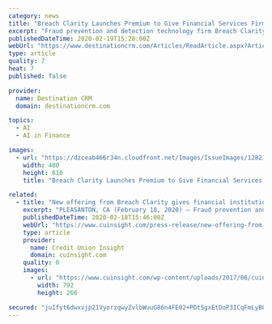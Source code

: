 ```yaml
---
category: news
title: "Breach Clarity Launches Premium to Give Financial Services Firms Customer-Level Breach Risk Intelligence"
excerpt: "Fraud prevention and detection technology firm Breach Clarity, which analyzes and scores every publicly reported U.S. data breach based on more than 1,000 factors, has developed a new machine learning platform for financial service providers to enable highly targeted protections for customers. Underpinned by a proprietary algorithm, the ..."
publishedDateTime: 2020-02-19T15:28:00Z
webUrl: "https://www.destinationcrm.com/Articles/ReadArticle.aspx?ArticleID=139320"
type: article
quality: 7
heat: 7
published: false

provider:
  name: Destination CRM
  domain: destinationcrm.com

topics:
  - AI
  - AI in Finance

images:
  - url: "https://dzceab466r34n.cloudfront.net/Images/IssueImages/128215-0220_CloudContactCenter_480x610_new-ORG.png"
    width: 480
    height: 610
    title: "Breach Clarity Launches Premium to Give Financial Services Firms Customer-Level Breach Risk Intelligence"

related:
  - title: "New offering from Breach Clarity gives financial institutions hyper-personalized, customer-level breach risk intelligence"
    excerpt: "PLEASANTON, CA (February 18, 2020) — Fraud prevention and detection technology firm Breach Clarity, which analyzes and scores every publicly reported U.S. data breach based on more than 1,000 factors, has developed a new machine learning platform for financial service providers to enable highly targeted protections for customers. Underpinned ..."
    publishedDateTime: 2020-02-18T15:46:00Z
    webUrl: "https://www.cuinsight.com/press-release/new-offering-from-breach-clarity-gives-financial-institutions-hyper-personalized-customer-level-breach-risk-intelligence"
    type: article
    provider:
      name: Credit Union Insight
      domain: cuinsight.com
    quality: 0
    images:
      - url: "https://www.cuinsight.com/wp-content/uploads/2017/06/cuinsight-logo-white-horizontal.png"
        width: 792
        height: 266

secured: "juIfyt6dwxvjp21VyorzqwyZvlbWuuG86n4FE02+PDt5gxEtDoP3ICqFmLyB0JftWhlx0hdrwcWLA4766i62uS8AEzR9v0UNi+9pNntTmaGrHegqoAIlaHIYC9wZoa+NmnpZXsb/AK7gzO1vKBev2wLueWzDGpqODABqQhSBIY5U9YwyjLWw/kyl6T713OBY1fxMP4qm1zmsQdH6VJD3lFO4meqEDJ1bFTLXii8P2rpHsg+mC/ILRvkhwHlEL3Pl5+2zuxtnwWOZOIO4YLmBgm1b+tE9hs61JJgkBxKQVMZHxr/B7qPIjRS7pAHF0pu2;xcuRpmWb+PhNGYE4l6lOIw=="
---
```


